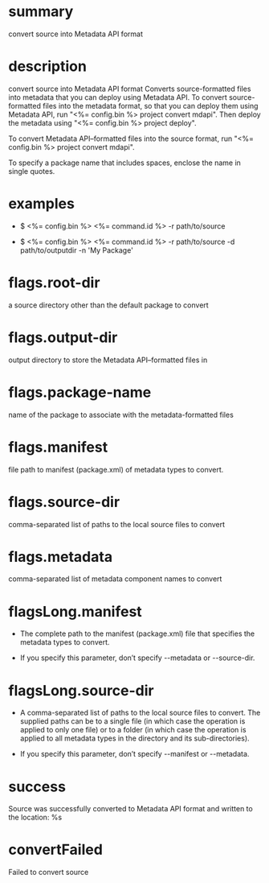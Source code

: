 # summary

convert source into Metadata API format

# description

convert source into Metadata API format
Converts source-formatted files into metadata that you can deploy using Metadata API.
To convert source-formatted files into the metadata format, so that you can deploy them using Metadata API,
run "<%= config.bin %> project convert mdapi". Then deploy the metadata using "<%= config.bin %> project deploy".

To convert Metadata API–formatted files into the source format, run "<%= config.bin %> project convert mdapi".

To specify a package name that includes spaces, enclose the name in single quotes.

# examples

- $ <%= config.bin %> <%= command.id %> -r path/to/source

- $ <%= config.bin %> <%= command.id %> -r path/to/source -d path/to/outputdir -n 'My Package'

# flags.root-dir

a source directory other than the default package to convert

# flags.output-dir

output directory to store the Metadata API–formatted files in

# flags.package-name

name of the package to associate with the metadata-formatted files

# flags.manifest

file path to manifest (package.xml) of metadata types to convert.

# flags.source-dir

comma-separated list of paths to the local source files to convert

# flags.metadata

comma-separated list of metadata component names to convert

# flagsLong.manifest

- The complete path to the manifest (package.xml) file that specifies the metadata types to convert.

- If you specify this parameter, don’t specify --metadata or --source-dir.

# flagsLong.source-dir

- A comma-separated list of paths to the local source files to convert. The supplied paths can be to a single file (in which case the operation is applied to only one file) or to a folder (in which case the operation is applied to all metadata types in the directory and its sub-directories).

- If you specify this parameter, don’t specify --manifest or --metadata.

# success

Source was successfully converted to Metadata API format and written to the location: %s

# convertFailed

Failed to convert source
